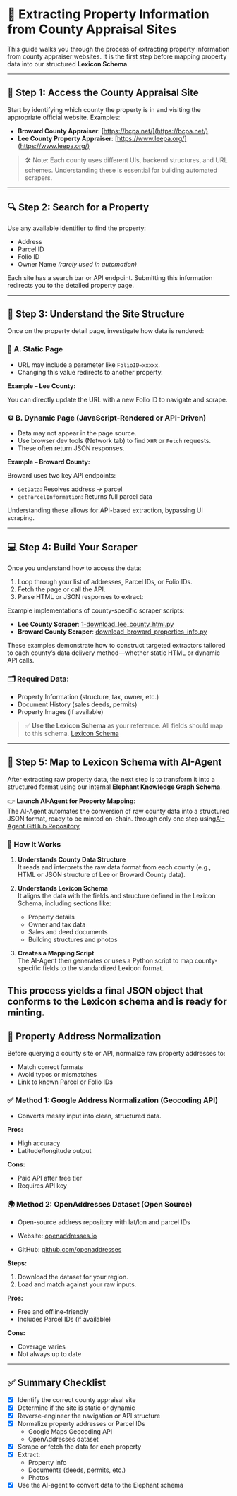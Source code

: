 
# 🏡 Extracting Property Information from County Appraisal Sites

This guide walks you through the process of extracting property information from county appraiser websites. It is the first step before mapping property data into our structured **Lexicon Schema**.

---

## 📍 Step 1: Access the County Appraisal Site

Start by identifying which county the property is in and visiting the appropriate official website. Examples:

- **Broward County Appraiser**: [https://bcpa.net/](https://bcpa.net/)
- **Lee County Property Appraiser**: [https://www.leepa.org/](https://www.leepa.org/)

> 🛠 Note: Each county uses different UIs, backend structures, and URL schemes. Understanding these is essential for building automated scrapers.

---

## 🔍 Step 2: Search for a Property

Use any available identifier to find the property:

- Address
- Parcel ID
- Folio ID
- Owner Name *(rarely used in automation)*

Each site has a search bar or API endpoint. Submitting this information redirects you to the detailed property page.

---

## 🧠 Step 3: Understand the Site Structure

Once on the property detail page, investigate how data is rendered:

### 🧱 A. Static Page

- URL may include a parameter like `FolioID=xxxxx`.
- Changing this value redirects to another property.

**Example – Lee County:**

You can directly update the URL with a new Folio ID to navigate and scrape.

### ⚙️ B. Dynamic Page (JavaScript-Rendered or API-Driven)

- Data may not appear in the page source.
- Use browser dev tools (Network tab) to find `XHR` or `Fetch` requests.
- These often return JSON responses.

**Example – Broward County:**

Broward uses two key API endpoints:

- `GetData`: Resolves address → parcel
- `getParcelInformation`: Returns full parcel data

Understanding these allows for API-based extraction, bypassing UI scraping.

---

## 💻 Step 4: Build Your Scraper

Once you understand how to access the data:

1. Loop through your list of addresses, Parcel IDs, or Folio IDs.
2. Fetch the page or call the API.
3. Parse HTML or JSON responses to extract:

Example implementations of county-specific scraper scripts:

- **Lee County Scraper**: [1-download_lee_county_html.py](https://github.com/elephant-xyz/County-scraper/blob/main/1-download_lee_county_html.py)
- **Broward County Scraper**: [download_broward_properties_info.py](https://github.com/elephant-xyz/County-scraper/blob/main/download_broward_properties_info.py)

These examples demonstrate how to construct targeted extractors tailored to each county’s data delivery method—whether static HTML or dynamic API calls.


### 🗂 Required Data:

- Property Information (structure, tax, owner, etc.)
- Document History (sales deeds, permits)
- Property Images (if available)

> ✅ **Use the Lexicon Schema** as your reference. All fields should map to this schema.
[Lexicon Schema](https://lexicon.elephant.xyz/)

---

## 🧠 Step 5: Map to Lexicon Schema with AI-Agent

After extracting raw property data, the next step is to transform it into a structured format using our internal **Elephant Knowledge Graph Schema**.

👉 **Launch AI-Agent for Property Mapping**:  
The AI-Agent automates the conversion of raw county data into a structured JSON format, ready to be minted on-chain. through only one step using[AI-Agent GitHub Repository](https://github.com/elephant-xyz/AI-Agent)

### 🧩 How It Works

1. **Understands County Data Structure**  
   It reads and interprets the raw data format from each county (e.g., HTML or JSON structure of Lee or Broward County data).

2. **Understands Lexicon Schema**  
   It aligns the data with the fields and structure defined in the Lexicon Schema, including sections like:
   - Property details
   - Owner and tax data
   - Sales and deed documents
   - Building structures and photos

3. **Creates a Mapping Script**  
   The AI-Agent then generates or uses a Python script to map county-specific fields to the standardized Lexicon format.

This process yields a final JSON object that conforms to the Lexicon schema and is ready for minting.
---

## 🧼 Property Address Normalization

Before querying a county site or API, normalize raw property addresses to:

- Match correct formats
- Avoid typos or mismatches
- Link to known Parcel or Folio IDs

### ✅ Method 1: Google Address Normalization (Geocoding API)

- Converts messy input into clean, structured data.

**Pros:**

- High accuracy
- Latitude/longitude output

**Cons:**

- Paid API after free tier
- Requires API key

### 🌍 Method 2: OpenAddresses Dataset (Open Source)

- Open-source address repository with lat/lon and parcel IDs

- Website: [openaddresses.io](https://openaddresses.io/)
- GitHub: [github.com/openaddresses](https://github.com/openaddresses/openaddresses)

**Steps:**

1. Download the dataset for your region.
2. Load and match against your raw inputs.

**Pros:**

- Free and offline-friendly
- Includes Parcel IDs (if available)

**Cons:**

- Coverage varies
- Not always up to date

---

## ✅ Summary Checklist

- [x] Identify the correct county appraisal site  
- [x] Determine if the site is static or dynamic  
- [x] Reverse-engineer the navigation or API structure  
- [x] Normalize property addresses or Parcel IDs  
  - Google Maps Geocoding API  
  - OpenAddresses dataset  
- [x] Scrape or fetch the data for each property  
- [x] Extract:
  - Property Info  
  - Documents (deeds, permits, etc.)  
  - Photos  
- [x] Use the AI-agent to convert data to the Elephant schema  

